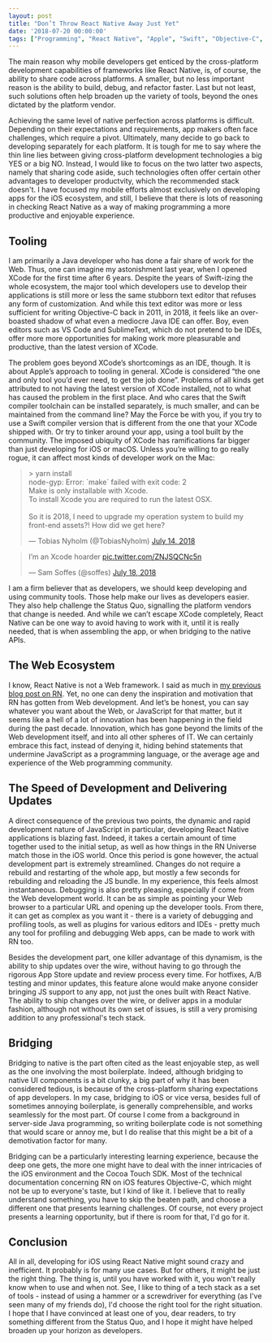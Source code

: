 ```yaml
---
layout: post
title: "Don’t Throw React Native Away Just Yet"
date: '2018-07-20 00:00:00'
tags: ["Programming", "React Native", "Apple", "Swift", "Objective-C", "2Cents"]
---
```


The main reason why mobile developers get enticed by the cross-platform development capabilities of frameworks like React Native, is, of course, the ability to share code across platforms. A smaller, but no less important reason is the ability to build, debug, and refactor faster. Last but not least, such solutions often help broaden up the variety of tools, beyond the ones dictated by the platform vendor.

Achieving the same level of native perfection across platforms is difficult. Depending on their expectations and requirements, app makers often face challenges, which require a pivot. Ultimately, many decide to go back to developing separately for each platform. It is tough for me to say where the thin line lies between giving cross-platform development technologies a big YES or a big NO. Instead, I would like to focus on the two latter two aspects, namely that sharing code aside, such technologies often offer certain other advantages to developer productvity, which the recommended stack doesn't. I have focused my mobile efforts almost exclusively on developing apps for the iOS ecosystem, and still, I believe that there is lots of reasoning in checking React Native as a way of making programming a more productive and enjoyable experience.

## Tooling
I am primarily a Java developer who has done a fair share of work for the Web. Thus, one can imagine my astonishment last year, when I opened XCode for the first time after 6 years. 
Despite the years of Swift-izing the whole ecosystem, the major tool which developers use to develop their applications is still more or less the same stubborn text editor that refuses any form of customization. And while this text editor was more or less sufficient for writing Objective-C back in 2011, in 2018, it feels like an over-boasted shadow of what even a mediocre Java IDE can offer. Boy, even editors such as VS Code and SublimeText, which do not pretend to be IDEs, offer more more opportunities for making work more pleasurable and productive, than the latest version of XCode.

The problem goes beyond XCode’s shortcomings as an IDE, though. It is about Apple’s approach to tooling in general. XCode is considered “the one and only tool you’d ever need, to get the job done”. Problems of all kinds get attributed to not having the latest version of XCode installed, not to what has caused the problem in the first place. And who cares that the Swift compiler toolchain can be installed separately, is much smaller, and can be maintained from the command line? May the Force be with you, if you try to use a Swift compiler version that is different from the one that your XCode shipped with. Or try to tinker around your app, using a tool built by the community. The imposed ubiquity of XCode has ramifications far bigger than just developing for iOS or macOS. Unless you’re willing to go really rogue, it can affect most kinds of developer work on the Mac:

<blockquote class="twitter-tweet" data-lang="en"><p lang="en" dir="ltr">&gt; yarn install<br>node-gyp: Error: `make` failed with exit code: 2<br>Make is only installable with Xcode.<br>To install Xcode you are required to run the latest OSX. <br><br>So it is 2018, I need to upgrade my operation system to build my front-end assets?! How did we get here?</p>&mdash; Tobias Nyholm (@TobiasNyholm) <a href="https://twitter.com/TobiasNyholm/status/1018045488031920129?ref_src=twsrc%5Etfw">July 14, 2018</a></blockquote>

<blockquote class="twitter-tweet" data-lang="en"><p lang="en" dir="ltr">I’m an Xcode hoarder <a href="https://t.co/ZNJSQCNc5n">pic.twitter.com/ZNJSQCNc5n</a></p>&mdash; Sam Soffes (@soffes) <a href="https://twitter.com/soffes/status/1019725489563287552?ref_src=twsrc%5Etfw">July 18, 2018</a></blockquote>

I am a firm believer that as developers, we should keep developing and using community tools. Those help make our lives as developers easier. They also help challenge the Status Quo, signalling the platform vendors that change is needed. And while we can’t escape XCode completely, React Native can be one way to avoid having to work with it, until it is really needed, that is when assembling the app, or when bridging to the native APIs. 

## The Web Ecosystem
I know, React Native is not a Web framework. I said as much in [my previous blog post on RN](https://preslav.me/2018/01/07/my-thoughts-on-react-native/). Yet, no one can deny the inspiration and motivation that RN has gotten from Web development. And let’s be honest, you can say whatever you want about the Web, or JavaScript for that matter, but it seems like a hell of a lot of innovation has been happening in the field during the past decade. Innovation, which has gone beyond the limits of the Web development itself, and into all other spheres of IT. We can certainly embrace this fact, instead of denying it, hiding behind statements that undermine JavaScript as a programming language, or the average age and experience of the Web programming community. 

## The Speed of Development and Delivering Updates
A direct consequence of the previous two points, the dynamic and rapid development nature of JavaScript in particular, developing React Native applications is blazing fast. Indeed, it takes a certain amount of time together used to the initial setup, as well as how things in the RN Universe match those in the iOS world. Once this period is gone however, the actual development part is extremely streamlined. Changes  do not require a rebuild and restarting of the whole app, but mostly a few seconds for rebuilding and reloading the JS bundle. In my experience, this feels almost instantaneous. Debugging is also pretty pleasing, especially if come from the Web development world. It can be as simple as pointing your Web browser to a particular URL and opening up the developer tools. From there, it can get as complex as you want it - there is a variety of debugging and profiling tools, as well as plugins for various editors and IDEs - pretty much any tool for  profiling and debugging Web apps, can be made to work with RN too.

Besides the development part, one killer advantage of this dynamism, is the ability to ship updates over the wire, without having to go through the rigorous App Store update and review process every time. For hotfixes, A/B testing and minor updates, this feature alone would make anyone consider bringing JS support to any app, not just the ones built with React Native. The ability to ship changes over the wire, or deliver apps in a modular fashion, although not without its own set of issues, is still a very promising addition to any professional's tech stack.

## Bridging
Bridging to native is the part often cited as the least enjoyable step, as well as the one involving the most boilerplate. Indeed, although bridging to native UI components is a bit clunky, a big part of why it has been considered tedious, is because of the cross-platform sharing expectations of app developers. In my case, bridging to iOS or vice versa, besides full of sometimes annoying boilerplate, is generally comprehensible, and works seamlessly for the most part. Of course I come from a background in server-side Java programming, so writing boilerplate code is not something that would scare or annoy me, but I do realise that this might be a bit of a demotivation factor for many.

Bridging can be a particularly interesting learning experience, because the deep one gets, the more one might have to deal with the inner intricacies of the iOS environment and the Cocoa Touch SDK. Most of the  technical documentation concerning RN on iOS features Objective-C, which might not be up to everyone's taste, but I kind of like it. I believe that to really understand something, you have to skip the beaten path, and choose a different one that presents learning challenges. Of course, not every project presents a learning opportunity, but if there is room for that, I'd go for it.

## Conclusion
All in all, developing for iOS using React Native might sound crazy and inefficient. It probably is for many use cases. But for others, it might be just the right thing. The thing is, until you have worked with it, you won't really know when to use and when not. See, I like to thing of a tech stack as a set of tools - instead of using a hammer or a screwdriver for everything (as I've seen many of my friends do), I'd choose the right tool for the right situation. I hope that I have convinced at least one of you, dear readers, to try something different from the Status Quo, and I hope it might have helped broaden up your horizon as developers.
